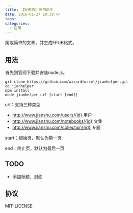 ```yaml
---
title: 【好东西】简书助手
date: 2016-01-27 19:39:47
tags:
categories:
  - 应用
---
```


爬取简书的文章，并生成EPUB格式。

## 用法

首先到官网下载并安装node.js。

```
git clone https://github.com/wizardforcel/jianhelper.git
cd jianhelper
npm install
node jianhelper url [start [end]]
```

<!--more-->

url：支持三种类型

*   http://www.jianshu.com/users/{id} 用户
*   http://www.jianshu.com/notebooks/{id} 文集
*   http://www.jianshu.com/collection/{id} 专题

start：起始页，默认为第一页

end：终止页，默认为最后一页

## TODO

*   添加标题、封面

## 协议

MIT-LICENSE